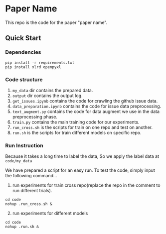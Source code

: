 # Paper Name

This repo is the code for the paper "paper name".

## Quick Start

### Dependencies

```shell
pip install -r requirements.txt
pip install xlrd openpyxl
```

### Code structure

1. `my_data` dir contains the prepared data.
2. `output` dir contains the output log.
3. `get_issues.ipynb` contains the code for crawling the github issue data.
4. `data_preparation.ipynb` contains the code for issue data preprocessing.
5. `text_augment.py` contains the code for data augment we use in the data preprocessing phase.
6. `train.py` contains the main training code for our experiments.
7. `run_cross.sh` is the scripts for train on one repo and test on another.
8. `run.sh` is the scripts for train different models on specific repo.

### Run Instruction

Because it takes a long time to label the data, So we apply the label data at `code/my_data`

We have prepared a script for an easy run. To test the code, simply input the following command...

1. run experiments for train cross repo(replace the repo in the comment to run different trials).

```shell
cd code
nohup .run_cross.sh &
```

2. run experiments for different models

```shell
cd code
nohup .run.sh &
```

